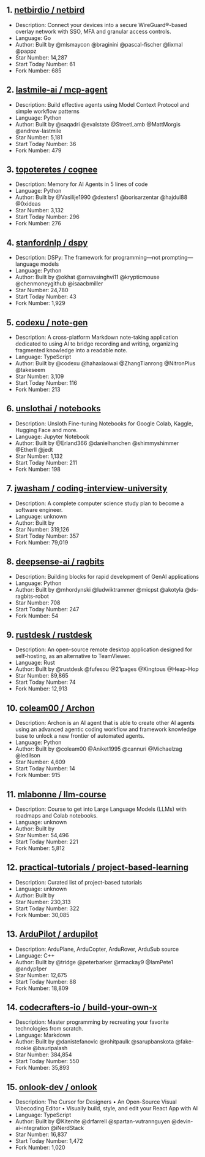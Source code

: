 ## 1. [netbirdio / netbird](https://github.com/netbirdio/netbird)
- Description: Connect your devices into a secure WireGuard®-based overlay network with SSO, MFA and granular access controls.
- Language: Go
- Author: Built by @mlsmaycon @braginini @pascal-fischer @lixmal @pappz
- Star Number: 14,287
- Start Today Number: 61
- Fork Number: 685

## 2. [lastmile-ai / mcp-agent](https://github.com/lastmile-ai/mcp-agent)
- Description: Build effective agents using Model Context Protocol and simple workflow patterns
- Language: Python
- Author: Built by @saqadri @evalstate @StreetLamb @MattMorgis @andrew-lastmile
- Star Number: 5,181
- Start Today Number: 36
- Fork Number: 479

## 3. [topoteretes / cognee](https://github.com/topoteretes/cognee)
- Description: Memory for AI Agents in 5 lines of code
- Language: Python
- Author: Built by @Vasilije1990 @dexters1 @borisarzentar @hajdul88 @0xideas
- Star Number: 3,132
- Start Today Number: 296
- Fork Number: 276

## 4. [stanfordnlp / dspy](https://github.com/stanfordnlp/dspy)
- Description: DSPy: The framework for programming—not prompting—language models
- Language: Python
- Author: Built by @okhat @arnavsinghvi11 @krypticmouse @chenmoneygithub @isaacbmiller
- Star Number: 24,780
- Start Today Number: 43
- Fork Number: 1,929

## 5. [codexu / note-gen](https://github.com/codexu/note-gen)
- Description: A cross-platform Markdown note-taking application dedicated to using AI to bridge recording and writing, organizing fragmented knowledge into a readable note.
- Language: TypeScript
- Author: Built by @codexu @hahaxiaowai @ZhangTianrong @NitronPlus @takeseem
- Star Number: 3,109
- Start Today Number: 116
- Fork Number: 213

## 6. [unslothai / notebooks](https://github.com/unslothai/notebooks)
- Description: Unsloth Fine-tuning Notebooks for Google Colab, Kaggle, Hugging Face and more.
- Language: Jupyter Notebook
- Author: Built by @Erland366 @danielhanchen @shimmyshimmer @Etherll @jedt
- Star Number: 1,132
- Start Today Number: 211
- Fork Number: 198

## 7. [jwasham / coding-interview-university](https://github.com/jwasham/coding-interview-university)
- Description: A complete computer science study plan to become a software engineer.
- Language: unknown
- Author: Built by 
- Star Number: 319,126
- Start Today Number: 357
- Fork Number: 79,019

## 8. [deepsense-ai / ragbits](https://github.com/deepsense-ai/ragbits)
- Description: Building blocks for rapid development of GenAI applications
- Language: Python
- Author: Built by @mhordynski @ludwiktrammer @micpst @akotyla @ds-ragbits-robot
- Star Number: 708
- Start Today Number: 247
- Fork Number: 54

## 9. [rustdesk / rustdesk](https://github.com/rustdesk/rustdesk)
- Description: An open-source remote desktop application designed for self-hosting, as an alternative to TeamViewer.
- Language: Rust
- Author: Built by @rustdesk @fufesou @21pages @Kingtous @Heap-Hop
- Star Number: 89,865
- Start Today Number: 74
- Fork Number: 12,913

## 10. [coleam00 / Archon](https://github.com/coleam00/Archon)
- Description: Archon is an AI agent that is able to create other AI agents using an advanced agentic coding workflow and framework knowledge base to unlock a new frontier of automated agents.
- Language: Python
- Author: Built by @coleam00 @Aniket1995 @cannuri @Michaelzag @ledilson
- Star Number: 4,609
- Start Today Number: 14
- Fork Number: 915

## 11. [mlabonne / llm-course](https://github.com/mlabonne/llm-course)
- Description: Course to get into Large Language Models (LLMs) with roadmaps and Colab notebooks.
- Language: unknown
- Author: Built by 
- Star Number: 54,496
- Start Today Number: 221
- Fork Number: 5,812

## 12. [practical-tutorials / project-based-learning](https://github.com/practical-tutorials/project-based-learning)
- Description: Curated list of project-based tutorials
- Language: unknown
- Author: Built by 
- Star Number: 230,313
- Start Today Number: 322
- Fork Number: 30,085

## 13. [ArduPilot / ardupilot](https://github.com/ArduPilot/ardupilot)
- Description: ArduPlane, ArduCopter, ArduRover, ArduSub source
- Language: C++
- Author: Built by @tridge @peterbarker @rmackay9 @IamPete1 @andyp1per
- Star Number: 12,675
- Start Today Number: 88
- Fork Number: 18,809

## 14. [codecrafters-io / build-your-own-x](https://github.com/codecrafters-io/build-your-own-x)
- Description: Master programming by recreating your favorite technologies from scratch.
- Language: Markdown
- Author: Built by @danistefanovic @rohitpaulk @sarupbanskota @fake-rookie @bauripalash
- Star Number: 384,854
- Start Today Number: 550
- Fork Number: 35,893

## 15. [onlook-dev / onlook](https://github.com/onlook-dev/onlook)
- Description: The Cursor for Designers • An Open-Source Visual Vibecoding Editor • Visually build, style, and edit your React App with AI
- Language: TypeScript
- Author: Built by @Kitenite @drfarrell @spartan-vutrannguyen @devin-ai-integration @iNerdStack
- Star Number: 16,837
- Start Today Number: 1,472
- Fork Number: 1,020